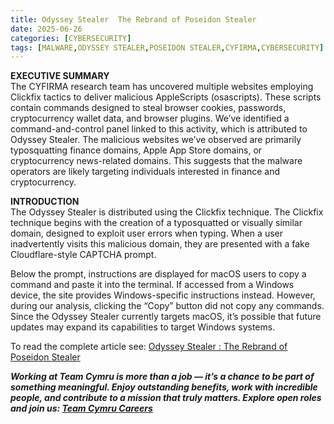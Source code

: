 ```yaml
---
title: Odyssey Stealer  The Rebrand of Poseidon Stealer
date: 2025-06-26
categories: [CYBERSECURITY]
tags: [MALWARE,ODYSSEY STEALER,POSEIDON STEALER,CYFIRMA,CYBERSECURITY]
---
```


**EXECUTIVE SUMMARY**  
The CYFIRMA research team has uncovered multiple websites employing Clickfix tactics to deliver malicious AppleScripts (osascripts). These scripts contain commands designed to steal browser cookies, passwords, cryptocurrency wallet data, and browser plugins. We’ve identified a command-and-control panel linked to this activity, which is attributed to Odyssey Stealer. The malicious websites we’ve observed are primarily typosquatting finance domains, Apple App Store domains, or cryptocurrency news-related domains. This suggests that the malware operators are likely targeting individuals interested in finance and cryptocurrency.  

**INTRODUCTION**  
The Odyssey Stealer is distributed using the Clickfix technique. The Clickfix technique begins with the creation of a typosquatted or visually similar domain, designed to exploit user errors when typing. When a user inadvertently visits this malicious domain, they are presented with a fake Cloudflare-style CAPTCHA prompt.  

Below the prompt, instructions are displayed for macOS users to copy a command and paste it into the terminal. If accessed from a Windows device, the site provides Windows-specific instructions instead. However, during our analysis, clicking the “Copy” button did not copy any commands. Since the Odyssey Stealer currently targets macOS, it’s possible that future updates may expand its capabilities to target Windows systems.  

To read the complete article see: [Odyssey Stealer : The Rebrand of Poseidon Stealer](https://www.cyfirma.com/research/odyssey-stealer-the-rebrand-of-poseidon-stealer/)  

***Working at Team Cymru is more than a job — it’s a chance to be part of something meaningful. Enjoy outstanding benefits, work with incredible people, and contribute to a mission that truly matters. Explore open roles and join us: [Team Cymru Careers](https://www.team-cymru.com/careers)***